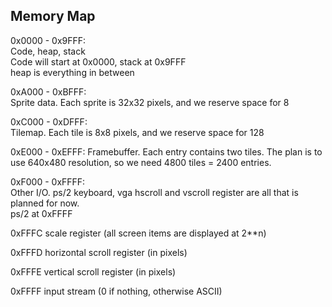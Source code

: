 ## Memory Map

0x0000 - 0x9FFF:  
Code, heap, stack  
Code will start at 0x0000, stack at 0x9FFF  
heap is everything in between

0xA000 - 0xBFFF:  
Sprite data. Each sprite is 32x32 pixels, and we reserve space for 8

0xC000 - 0xDFFF:  
Tilemap. Each tile is 8x8 pixels, and we reserve space for 128

0xE000 - 0xEFFF:
Framebuffer. Each entry contains two tiles. The plan is to use 640x480 resolution, so we need 4800 tiles = 2400 entries.

0xF000 - 0xFFFF:  
Other I/O. ps/2 keyboard, vga hscroll and vscroll register are all that is planned for now.  
ps/2 at 0xFFFF

0xFFFC
scale register (all screen items are displayed at 2\*\*n)

0xFFFD
horizontal scroll register (in pixels)

0xFFFE
vertical scroll register (in pixels)

0xFFFF
input stream (0 if nothing, otherwise ASCII)
